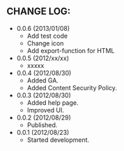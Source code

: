 CHANGE LOG:
-----------
- 0.0.6 (2013/01/08)
  - Add test code
  - Change icon
  - Add export-function for HTML
- 0.0.5 (2012/xx/xx)
  - xxxxx
- 0.0.4 (2012/08/30)
  - Added GA.
  - Added Content Security Policy.
- 0.0.3 (2012/08/30)
  - Added help page.
  - Improved UI.
- 0.0.2 (2012/08/29)
  - Published.
- 0.0.1 (2012/08/23)
  - Started development.

